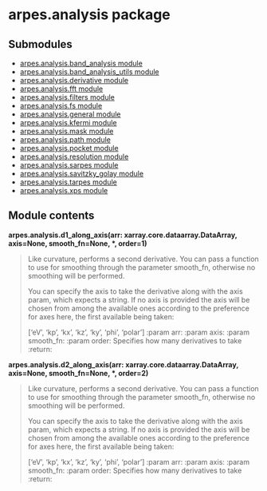 # arpes.analysis package

## Submodules

  - [arpes.analysis.band\_analysis module](arpes.analysis.band_analysis)
  - [arpes.analysis.band\_analysis\_utils
    module](arpes.analysis.band_analysis_utils)
  - [arpes.analysis.derivative module](arpes.analysis.derivative)
  - [arpes.analysis.fft module](arpes.analysis.fft)
  - [arpes.analysis.filters module](arpes.analysis.filters)
  - [arpes.analysis.fs module](arpes.analysis.fs)
  - [arpes.analysis.general module](arpes.analysis.general)
  - [arpes.analysis.kfermi module](arpes.analysis.kfermi)
  - [arpes.analysis.mask module](arpes.analysis.mask)
  - [arpes.analysis.path module](arpes.analysis.path)
  - [arpes.analysis.pocket module](arpes.analysis.pocket)
  - [arpes.analysis.resolution module](arpes.analysis.resolution)
  - [arpes.analysis.sarpes module](arpes.analysis.sarpes)
  - [arpes.analysis.savitzky\_golay
    module](arpes.analysis.savitzky_golay)
  - [arpes.analysis.tarpes module](arpes.analysis.tarpes)
  - [arpes.analysis.xps module](arpes.analysis.xps)

## Module contents

**arpes.analysis.d1\_along\_axis(arr: xarray.core.dataarray.DataArray,
axis=None, smooth\_fn=None, \*, order=1)**

> Like curvature, performs a second derivative. You can pass a function
> to use for smoothing through the parameter smooth\_fn, otherwise no
> smoothing will be performed.
> 
> You can specify the axis to take the derivative along with the axis
> param, which expects a string. If no axis is provided the axis will be
> chosen from among the available ones according to the preference for
> axes here, the first available being taken:
> 
> \[‘eV’, ‘kp’, ‘kx’, ‘kz’, ‘ky’, ‘phi’, ‘polar’\] :param arr: :param
> axis: :param smooth\_fn: :param order: Specifies how many derivatives
> to take :return:

**arpes.analysis.d2\_along\_axis(arr: xarray.core.dataarray.DataArray,
axis=None, smooth\_fn=None, \*, order=2)**

> Like curvature, performs a second derivative. You can pass a function
> to use for smoothing through the parameter smooth\_fn, otherwise no
> smoothing will be performed.
> 
> You can specify the axis to take the derivative along with the axis
> param, which expects a string. If no axis is provided the axis will be
> chosen from among the available ones according to the preference for
> axes here, the first available being taken:
> 
> \[‘eV’, ‘kp’, ‘kx’, ‘kz’, ‘ky’, ‘phi’, ‘polar’\] :param arr: :param
> axis: :param smooth\_fn: :param order: Specifies how many derivatives
> to take :return:
